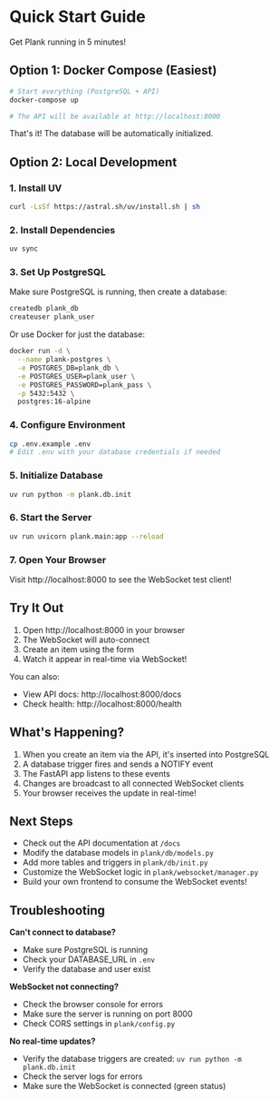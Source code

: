 # Quick Start Guide

Get Plank running in 5 minutes!

## Option 1: Docker Compose (Easiest)

```bash
# Start everything (PostgreSQL + API)
docker-compose up

# The API will be available at http://localhost:8000
```

That's it! The database will be automatically initialized.

## Option 2: Local Development

### 1. Install UV

```bash
curl -LsSf https://astral.sh/uv/install.sh | sh
```

### 2. Install Dependencies

```bash
uv sync
```

### 3. Set Up PostgreSQL

Make sure PostgreSQL is running, then create a database:

```bash
createdb plank_db
createuser plank_user
```

Or use Docker for just the database:

```bash
docker run -d \
  --name plank-postgres \
  -e POSTGRES_DB=plank_db \
  -e POSTGRES_USER=plank_user \
  -e POSTGRES_PASSWORD=plank_pass \
  -p 5432:5432 \
  postgres:16-alpine
```

### 4. Configure Environment

```bash
cp .env.example .env
# Edit .env with your database credentials if needed
```

### 5. Initialize Database

```bash
uv run python -m plank.db.init
```

### 6. Start the Server

```bash
uv run uvicorn plank.main:app --reload
```

### 7. Open Your Browser

Visit http://localhost:8000 to see the WebSocket test client!

## Try It Out

1. Open http://localhost:8000 in your browser
2. The WebSocket will auto-connect
3. Create an item using the form
4. Watch it appear in real-time via WebSocket!

You can also:
- View API docs: http://localhost:8000/docs
- Check health: http://localhost:8000/health

## What's Happening?

1. When you create an item via the API, it's inserted into PostgreSQL
2. A database trigger fires and sends a NOTIFY event
3. The FastAPI app listens to these events
4. Changes are broadcast to all connected WebSocket clients
5. Your browser receives the update in real-time!

## Next Steps

- Check out the API documentation at `/docs`
- Modify the database models in `plank/db/models.py`
- Add more tables and triggers in `plank/db/init.py`
- Customize the WebSocket logic in `plank/websocket/manager.py`
- Build your own frontend to consume the WebSocket events!

## Troubleshooting

**Can't connect to database?**
- Make sure PostgreSQL is running
- Check your DATABASE_URL in `.env`
- Verify the database and user exist

**WebSocket not connecting?**
- Check the browser console for errors
- Make sure the server is running on port 8000
- Check CORS settings in `plank/config.py`

**No real-time updates?**
- Verify the database triggers are created: `uv run python -m plank.db.init`
- Check the server logs for errors
- Make sure the WebSocket is connected (green status)

